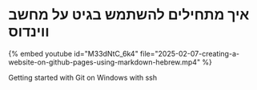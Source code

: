 # איך מתחילים להשתמש בגיט על מחשב ווינדוס


{% embed youtube id="M33dNtC_6k4" file="2025-02-07-creating-a-website-on-github-pages-using-markdown-hebrew.mp4" %}


Getting started with Git on Windows with ssh
